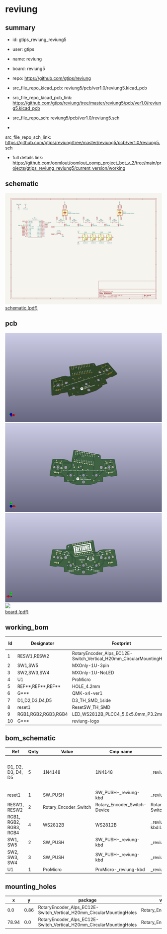 # reviung
 
## summary 
* id: gtips_reviung_reviung5
* user: gtips
* name: reviung
* board: reviung5
* repo: https://github.com/gtips/reviung
* src_file_repo_kicad_pcb: reviung5/pcb/ver1.0/reviung5.kicad_pcb
* src_file_repo_kicad_pcb_link: https://github.com/gtips/reviung/tree/master/reviung5/pcb/ver1.0/reviung5.kicad_pcb


* src_file_repo_sch: reviung5/pcb/ver1.0/reviung5.sch
*
 src_file_repo_sch_link: https://github.com/gtips/reviung/tree/master/reviung5/pcb/ver1.0/reviung5.sch
* full details link: https://github.com/oomlout/oomlout_oomp_project_bot_v_2/tree/main/projects/gtips_reviung_reviung5/current_version/working  

## schematic  
![](working_schematic_600.png)  
[schematic (pdf)](working_schematic.pdf)  

## pcb  
![](working_3d_600.png) 
![](working_3d_front_600.png)  
![](working_3d_back_600.png)  
![](working_600.png)  
[board (pdf)](working.pdf)  

## working_bom
| Id | Designator | Footprint | Quantity | Designation | Supplier and ref |  | None | 
| --- | --- | --- | --- | --- | --- | --- | --- | 
| 1 | RESW1,RESW2 | RotaryEncoder_Alps_EC12E-Switch_Vertical_H20mm_CircularMountingHoles | 2 | Rotary_Encoder_Switch |  |  | [''] | 
| 2 | SW1,SW5 | MXOnly-1U-3pin | 2 | SW_PUSH |  |  | [''] | 
| 3 | SW2,SW3,SW4 | MXOnly-1U-NoLED | 3 | SW_PUSH |  |  | [''] | 
| 4 | U1 | ProMicro | 1 | ProMicro |  |  | [''] | 
| 5 | REF**,REF**,REF** | HOLE_4.2mm | 3 | HOLE_4.2mm |  |  | [''] | 
| 6 | G*** | QMK-x4-ver1 | 1 | LOGO |  |  | [''] | 
| 7 | D1,D2,D3,D4,D5 | D3_TH_SMD_1side | 5 | 1N4148 |  |  | [''] | 
| 8 | reset1 | ResetSW_TH_SMD | 1 | SW_PUSH |  |  | [''] | 
| 9 | RGB1,RGB2,RGB3,RGB4 | LED_WS2812B_PLCC4_5.0x5.0mm_P3.2mm | 4 | WS2812B |  |  | [''] | 
| 10 | G*** | reviung-logo | 1 | LOGO |  |  | [''] | 


## bom_schematic
| Ref | Qnty | Value | Cmp name | Footprint | Description | Vendor | DNP | 
| --- | --- | --- | --- | --- | --- | --- | --- | 
| D1, D2, D3, D4, D5 | 5 | 1N4148 | 1N4148 | _reviung-kbd:D3_TH_SMD_1side | 100V 0.15A standard switching diode, DO-35 |  |  | 
| reset1 | 1 | SW_PUSH | SW_PUSH-_reviung-kbd | _reviung-kbd:ResetSW_TH_SMD |  |  |  | 
| RESW1, RESW2 | 2 | Rotary_Encoder_Switch | Rotary_Encoder_Switch-Device | Rotary_Encoder:RotaryEncoder_Alps_EC12E-Switch_Vertical_H20mm_CircularMountingHoles |  |  |  | 
| RGB1, RGB2, RGB3, RGB4 | 4 | WS2812B | WS2812B | _reviung-kbd:LED_WS2812B_PLCC4_5.0x5.0mm_P3.2mm | RGB LED with integrated controller |  |  | 
| SW1, SW5 | 2 | SW_PUSH | SW_PUSH-_reviung-kbd | _reviung-kbd:MXOnly-1U-3pin |  |  |  | 
| SW2, SW3, SW4 | 3 | SW_PUSH | SW_PUSH-_reviung-kbd | _reviung-kbd:MXOnly-1U-NoLED |  |  |  | 
| U1 | 1 | ProMicro | ProMicro-_reviung-kbd | _reviung-kbd:ProMicro |  |  |  | 


## mounting_holes
| x | y | package | value | ref | size | 
| --- | --- | --- | --- | --- | --- | 
| 0.0 | 0.86 | RotaryEncoder_Alps_EC12E-Switch_Vertical_H20mm_CircularMountingHoles | Rotary_Encoder_Switch | RESW1 | m3 | 
| 78.94 | 0.0 | RotaryEncoder_Alps_EC12E-Switch_Vertical_H20mm_CircularMountingHoles | Rotary_Encoder_Switch | RESW2 | m3 | 


